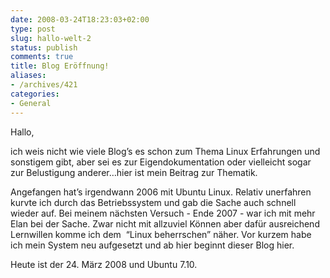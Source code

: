 ```yaml
---
date: 2008-03-24T18:23:03+02:00
type: post
slug: hallo-welt-2
status: publish
comments: true
title: Blog Eröffnung!
aliases:
- /archives/421
categories:
- General
---
```


Hallo,

ich weis nicht wie viele Blog’s es schon zum Thema Linux Erfahrungen und sonstigem gibt,
aber sei es zur Eigendokumentation oder vielleicht sogar zur Belustigung anderer…hier ist mein Beitrag zur Thematik.

Angefangen hat’s irgendwann 2006 mit Ubuntu Linux. Relativ unerfahren kurvte ich durch das Betriebssystem und gab die
Sache auch schnell wieder auf. Bei meinem nächsten Versuch - Ende 2007 - war ich mit mehr Elan bei der Sache.
Zwar nicht mit allzuviel Können aber dafür ausreichend Lernwillen komme ich dem  “Linux beherrschen” näher.
Vor kurzem habe ich mein System neu aufgesetzt und ab hier beginnt dieser Blog hier.

Heute ist der 24. März 2008 und Ubuntu 7.10.

